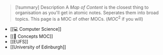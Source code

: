 > [!summary] Description
> A *Map of Content* is the closest thing to organisation as you'll get in atomic notes. Seperates them into broad topics. This page is a MOC of other MOCs. ($MOC^2$ if you will)
> 

- [[💻 Computer Science]]
- [[🧠 Concepts MOC]]
- [[EUFS]]
- [[University of Edinburgh]]
